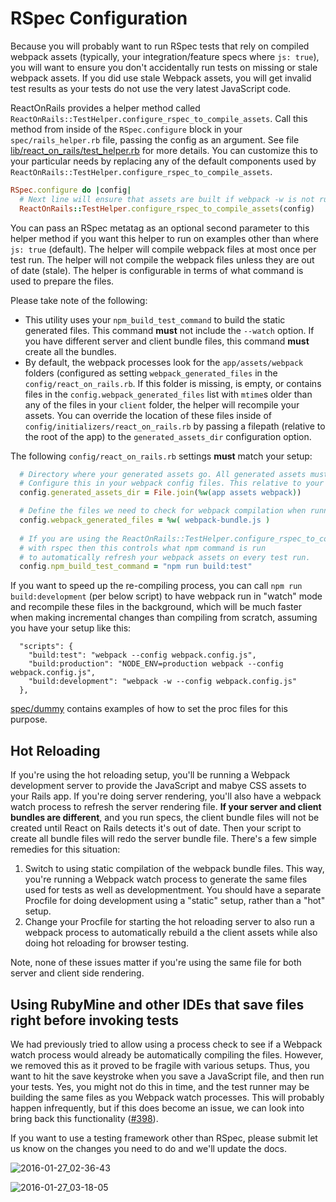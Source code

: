 # RSpec Configuration
Because you will probably want to run RSpec tests that rely on compiled webpack assets (typically, your integration/feature specs where `js: true`), you will want to ensure you don't accidentally run tests on missing or stale webpack assets. If you did use stale Webpack assets, you will get invalid test results as your tests do not use the very latest JavaScript code.

ReactOnRails provides a helper method called `ReactOnRails::TestHelper.configure_rspec_to_compile_assets`. Call this method from inside of the `RSpec.configure` block in your `spec/rails_helper.rb` file, passing the config as an argument. See file [lib/react_on_rails/test_helper.rb](../../lib/react_on_rails/test_helper.rb) for more details. You can customize this to your particular needs by replacing any of the default components used by `ReactOnRails::TestHelper.configure_rspec_to_compile_assets`.

```ruby
RSpec.configure do |config|
  # Next line will ensure that assets are built if webpack -w is not running to build the bundles
  ReactOnRails::TestHelper.configure_rspec_to_compile_assets(config)
```

You can pass an RSpec metatag as an optional second parameter to this helper method if you want this helper to run on examples other than where `js: true` (default). The helper will compile webpack files at most once per test run. The helper will not compile the webpack files unless they are out of date (stale). The helper is configurable in terms of what command is used to prepare the files.

Please take note of the following:
- This utility uses your `npm_build_test_command` to build the static generated files. This command **must** not include the `--watch` option. If you have different server and client bundle files, this command **must** create all the bundles.
- By default, the webpack processes look for the `app/assets/webpack` folders (configured as setting `webpack_generated_files` in the `config/react_on_rails.rb`. If this folder is missing, is empty, or contains files in the `config.webpack_generated_files` list with `mtime`s older than any of the files in your `client` folder, the helper will recompile your assets. You can override the location of these files inside of `config/initializers/react_on_rails.rb` by passing a filepath (relative to the root of the app) to the `generated_assets_dir` configuration option.

The following `config/react_on_rails.rb` settings **must** match your setup:
```ruby
  # Directory where your generated assets go. All generated assets must go to the same directory.
  # Configure this in your webpack config files. This relative to your Rails root directory.
  config.generated_assets_dir = File.join(%w(app assets webpack))

  # Define the files we need to check for webpack compilation when running tests.
  config.webpack_generated_files = %w( webpack-bundle.js )
  
  # If you are using the ReactOnRails::TestHelper.configure_rspec_to_compile_assets(config)
  # with rspec then this controls what npm command is run
  # to automatically refresh your webpack assets on every test run.
  config.npm_build_test_command = "npm run build:test"
```

If you want to speed up the re-compiling process, you can call `npm run build:development` (per below script) to have webpack run in "watch" mode and recompile these files in the background, which will be much faster when making incremental changes than compiling from scratch, assuming you have your setup like this:

```
  "scripts": {
    "build:test": "webpack --config webpack.config.js",
    "build:production": "NODE_ENV=production webpack --config webpack.config.js",
    "build:development": "webpack -w --config webpack.config.js"
  },
```

[spec/dummy](https://github.com/shakacode/react_on_rails/tree/master/spec/dummy) contains examples of how to set the proc files for this purpose.

## Hot Reloading
If you're using the hot reloading setup, you'll be running a Webpack development server to provide the JavaScript and mabye CSS assets to your Rails app. If you're doing server rendering, you'll also have a webpack watch process to refresh the server rendering file. **If your server and client bundles are different**, and you run specs, the client bundle files will not be created until React on Rails detects it's out of date. Then your script to create all bundle files will redo the server bundle file. There's a few simple remedies for this situation:

1. Switch to using static compilation of the webpack bundle files. This way, you're running a Webpack watch process to generate the same files used for tests as well as developmentment. You should have a separate Procfile for doing development using a "static" setup, rather than a "hot" setup.
2. Change your Procfile for starting the hot reloading server to also run a webpack process to automatically rebuild a the client assets while also doing hot reloading for browser testing.

Note, none of these issues matter if you're using the same file for both server and client side rendering.

## Using RubyMine and other IDEs that save files right before invoking tests
We had previously tried to allow using a process check to see if a Webpack watch process would already be automatically compiling the files. However, we removed this as it proved to be fragile with various setups. Thus, you want to hit the save keystroke when you save a JavaScript file, and then run your tests. Yes, you might not do this in time, and the test runner may be building the same files as you Webpack watch processes. This will probably happen infrequently, but if this does become an issue, we can look into bring back this functionality ([#398](https://github.com/shakacode/react_on_rails/pull/398)).

If you want to use a testing framework other than RSpec, please submit let us know on the changes you need to do and we'll update the docs.

![2016-01-27_02-36-43](https://cloud.githubusercontent.com/assets/1118459/12611951/7c56d070-c4a4-11e5-8a80-9615f99960d9.png)

![2016-01-27_03-18-05](https://cloud.githubusercontent.com/assets/1118459/12611975/a8011654-c4a4-11e5-84f9-1baca4835b4b.png)

